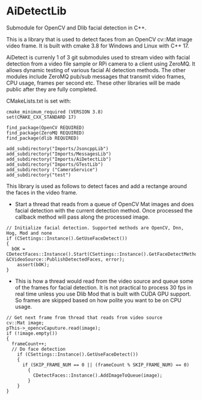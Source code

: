 # AiDetectLib
Submodule for OpenCV and Dlib facial detection in C++.

This is a library that is used to detect faces from an OpenCV cv::Mat image video frame. It is built with cmake 3.8 for Windows and Linux with C++ 17. 

AiDetect is currenly 1 of 3 git submodules used to stream video with facial detection from a video file sample or RPi camera to a client using ZeroMQ. It allows dynamic testing of various facial AI detection methods. The other modules include ZeroMQ pub/sub messages that transmit video frames, CPU usage, frames per second etc. These other libraries will be made public after they are fully completed. 

CMakeLists.txt is set with:
```
cmake_minimum_required (VERSION 3.8)
set(CMAKE_CXX_STANDARD 17) 

find_package(OpenCV REQUIRED)
find_package(ZeroMQ REQUIRED)
find_package(dlib REQUIRED)

add_subdirectory("Imports/JsoncppLib")
add_subdirectory("Imports/MessagesLib")
add_subdirectory("Imports/AiDetectLib")
add_subdirectory("Imports/GTestLib")
add_subdirectory ("CameraService")
add_subdirectory("test")
```
This library is used as follows to detect faces and add a rectange around the faces in the video frame. 

- Start a thread that reads from a queue of OpenCV Mat images and does facial detection with the current detection method. Once processed the callback method will pass along the processed image.

```
// Initialize facial detection. Supported methods are OpenCV, Dnn, Hog, Mod and none
if (CSettings::Instance().GetUseFaceDetect())
{
  bOK = CDetectFaces::Instance().Start(CSettings::Instance().GetFaceDetectMethod(), &CVideoSource::PublishDetectedFaces, error);
	assert(bOK);
}
```
- This is how a thread would read from the video source and queue some of the frames for facial detection. It is not practical to process 30 fps in real time unless you use Dlib Mod that is built with CUDA GPU support. So frames are skipped based on how polite you want to be on CPU usage.
```
// Get next frame from thread that reads from video source
cv::Mat image;
pThis->_opencvCaputure.read(image);
if (!image.empty())
{
  frameCount++;
  // Do face detection
	if (CSettings::Instance().GetUseFaceDetect())
	{
	  if (SKIP_FRAME_NUM == 0 || (frameCount % SKIP_FRAME_NUM) == 0)
		{
		  CDetectFaces::Instance().AddImageToQueue(image);
		}
	}
}
```
